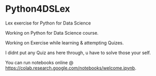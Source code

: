 # Python4DSLex
Lex exercise for Python for Data Science

Working on Python for Data Science course.

Working on Exercise while learning & attempting Quizes.

I didnt put any Quiz ans here through, u have to solve those your self.

You can run notebooks online @ https://colab.research.google.com/notebooks/welcome.ipynb.

